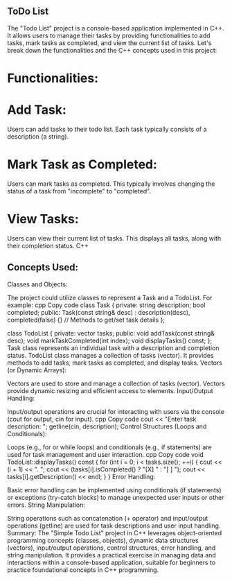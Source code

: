 ## ToDo List

The "Todo List" project is a console-based application implemented in C++. It allows users to manage their tasks by providing functionalities to add tasks, mark tasks as completed, and view the current list of tasks. Let's break down the functionalities and the C++ concepts used in this project:

# Functionalities:

# Add Task:
Users can add tasks to their todo list. Each task typically consists of a description (a string).

# Mark Task as Completed:
Users can mark tasks as completed. This typically involves changing the status of a task from "incomplete" to "completed".

# View Tasks:
Users can view their current list of tasks. This displays all tasks, along with their completion status.
C++ 


## Concepts Used:

Classes and Objects:

The project could utilize classes to represent a Task and a TodoList. For example:
cpp
Copy code
class Task {
private:
    string description;
    bool completed;
public:
    Task(const string& desc) : description(desc), completed(false) {}
    // Methods to get/set task details
};

class TodoList {
private:
    vector<Task> tasks;
public:
    void addTask(const string& desc);
    void markTaskCompleted(int index);
    void displayTasks() const;
};
Task class represents an individual task with a description and completion status.
TodoList class manages a collection of tasks (vector<Task>). It provides methods to add tasks, mark tasks as completed, and display tasks.
Vectors (or Dynamic Arrays):

Vectors are used to store and manage a collection of tasks (vector<Task>). Vectors provide dynamic resizing and efficient access to elements.
Input/Output Handling:

Input/output operations are crucial for interacting with users via the console (cout for output, cin for input).
cpp
Copy code
cout << "Enter task description: ";
getline(cin, description);
Control Structures (Loops and Conditionals):

Loops (e.g., for or while loops) and conditionals (e.g., if statements) are used for task management and user interaction.
cpp
Copy code
void TodoList::displayTasks() const {
    for (int i = 0; i < tasks.size(); ++i) {
        cout << (i + 1) << ". ";
        cout << (tasks[i].isCompleted() ? "[X] " : "[ ] ");
        cout << tasks[i].getDescription() << endl;
    }
}
Error Handling:

Basic error handling can be implemented using conditionals (if statements) or exceptions (try-catch blocks) to manage unexpected user inputs or other errors.
String Manipulation:

String operations such as concatenation (+ operator) and input/output operations (getline) are used for task descriptions and user input handling.
Summary:
The "Simple Todo List" project in C++ leverages object-oriented programming concepts (classes, objects), dynamic data structures (vectors), input/output operations, control structures, error handling, and string manipulation. It provides a practical exercise in managing data and interactions within a console-based application, suitable for beginners to practice foundational concepts in C++ programming.